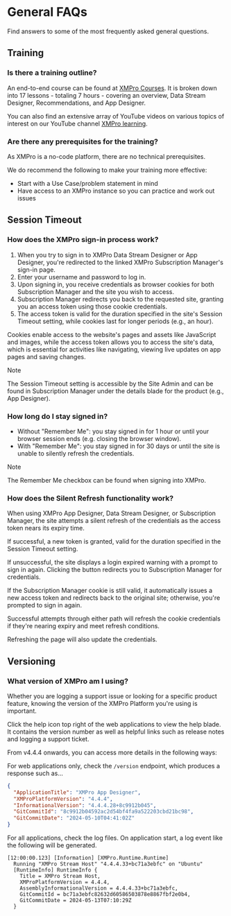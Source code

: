 # General FAQs

Find answers to some of the most frequently asked general questions.

## Training

### Is there a training outline?

An end-to-end course can be found at [XMPro Courses](https://courses.xmpro.com/course-library/). It is broken down into 17 lessons - totaling 7 hours - covering an overview, Data Stream Designer, Recommendations, and App Designer.

You can also find an extensive array of YouTube videos on various topics of interest on our YouTube channel [XMPro learning](https://www.youtube.com/channel/UCSnVNXaDqVizaoZHPjKhwRA).

### Are there any prerequisites for the training?

As XMPro is a no-code platform, there are no technical prerequisites.

We do recommend the following to make your training more effective:

* Start with a Use Case/problem statement in mind
* Have access to an XMPro instance so you can practice and work out issues

## Session Timeout

### How does the XMPro sign-in process work?

1. When you try to sign in to XMPro Data Stream Designer or App Designer, you're redirected to the linked XMPro Subscription Manager's sign-in page.
2. Enter your username and password to log in.
3. Upon signing in, you receive credentials as browser cookies for both Subscription Manager and the site you wish to access.
4. Subscription Manager redirects you back to the requested site, granting you an access token using those cookie credentials.
5. The access token is valid for the duration specified in the site's Session Timeout setting, while cookies last for longer periods (e.g., an hour).

Cookies enable access to the website's pages and assets like JavaScript and images, while the access token allows you to access the site's data, which is essential for activities like navigating, viewing live updates on app pages and saving changes.

> [!NOTE]
> The Session Timeout setting is accessible by the Site Admin and can be found in Subscription Manager under the details blade for the product (e.g., App Designer).

### How long do I stay signed in?

* Without "Remember Me": you stay signed in for 1 hour or until your browser session ends (e.g. closing the browser window).
* With "Remember Me": you stay signed in for 30 days or until the site is unable to silently refresh the credentials.

> [!NOTE]
> The Remember Me checkbox can be found when signing into XMPro.

### How does the Silent Refresh functionality work?

When using XMPro App Designer, Data Stream Designer, or Subscription Manager, the site attempts a silent refresh of the credentials as the access token nears its expiry time.

If successful, a new token is granted, valid for the duration specified in the Session Timeout setting.

If unsuccessful, the site displays a login expired warning with a prompt to sign in again. Clicking the button redirects you to Subscription Manager for credentials.

If the Subscription Manager cookie is still valid, it automatically issues a new access token and redirects back to the original site; otherwise, you're prompted to sign in again.

Successful attempts through either path will refresh the cookie credentials if they're nearing expiry and meet refresh conditions.

Refreshing the page will also update the credentials.

## Versioning

### What version of XMPro am I using?

Whether you are logging a support issue or looking for a specific product feature, knowing the version of the XMPro Platform you're using is important.

Click the help icon top right of the web applications to view the help blade. It contains the version number as well as helpful links such as release notes and logging a support ticket.

From v4.4.4 onwards, you can access more details in the following ways:

For web applications only, check the `/version` endpoint, which produces a response such as...

```json
{
  "ApplicationTitle": "XMPro App Designer",
  "XMProPlatformVersion": "4.4.4",
  "InformationalVersion": "4.4.4.28+8c9912b045",
  "GitCommitId": "8c9912b04592ac2d54bf4fa9a522203cbd21bc98",
  "GitCommitDate": "2024-05-10T04:41:02Z"
}
```

For all applications, check the log files. On application start, a log event like the following will be generated.

```log
[12:00:00.123] [Information] [XMPro.Runtime.Runtime] 
  Running "XMPro Stream Host" "4.4.4.33+bc71a3ebfc" on "Ubuntu"
  [RuntimeInfo] RuntimeInfo {
    Title = XMPro Stream Host,
    XMProPlatformVersion = 4.4.4,
    AssemblyInformationalVersion = 4.4.4.33+bc71a3ebfc,
    GitCommitId = bc71a3ebfc82632d60586503878e8867fbf2e0b4,
    GitCommitDate = 2024-05-13T07:10:29Z 
  }
